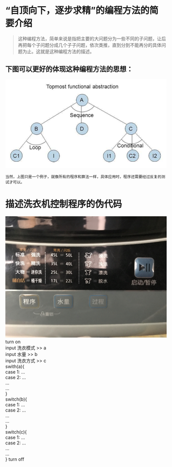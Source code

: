 # “自顶向下，逐步求精”的编程方法的简要介绍

>   这种编程方法，简单来说是指把主要的大问题分为一些不同的子问题，让后再把每个子问题分成几个子子问题，依次类推，直到分到不能再分的具体问题为止。这就是这种编程方法的描述。

## 下图可以更好的体现这种编程方法的思想：

![](images\top.png)

    当然，上图只是一个例子，就像所有的程序和算法一样，具体应用时，程序还需要经过反复的测试才可以。

# 描述洗衣机控制程序的伪代码

![](images\xiyiji.png)  
    turn on  
    input 洗衣模式 >> a  
    input 水量 >> b   
    input 洗衣方式 >> c  
    swith(a){  
        case 1: ...  
        case 2: ...  
        ...  
        ...  
    }  
    switch(b){  
        case 1: ...  
        case 2: ...  
        ...  
        ...  
    }  
    switch(c){  
        case 1: ...  
        case 2: ...  
        ...  
        ...  
    }
    turn off
    





